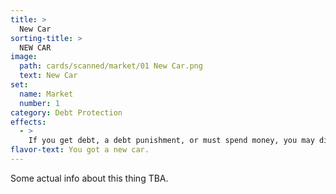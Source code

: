 ```yaml
---
title: >
  New Car
sorting-title: >
  NEW CAR
image: 
  path: cards/scanned/market/01 New Car.png
  text: New Car
set:
  name: Market
  number: 1
category: Debt Protection
effects: 
  - >
    If you get debt, a debt punishment, or must spend money, you may discard this instead. (It must be in play to use it this way).
flavor-text: You got a new car.
---
```

Some actual info about this thing TBA.
